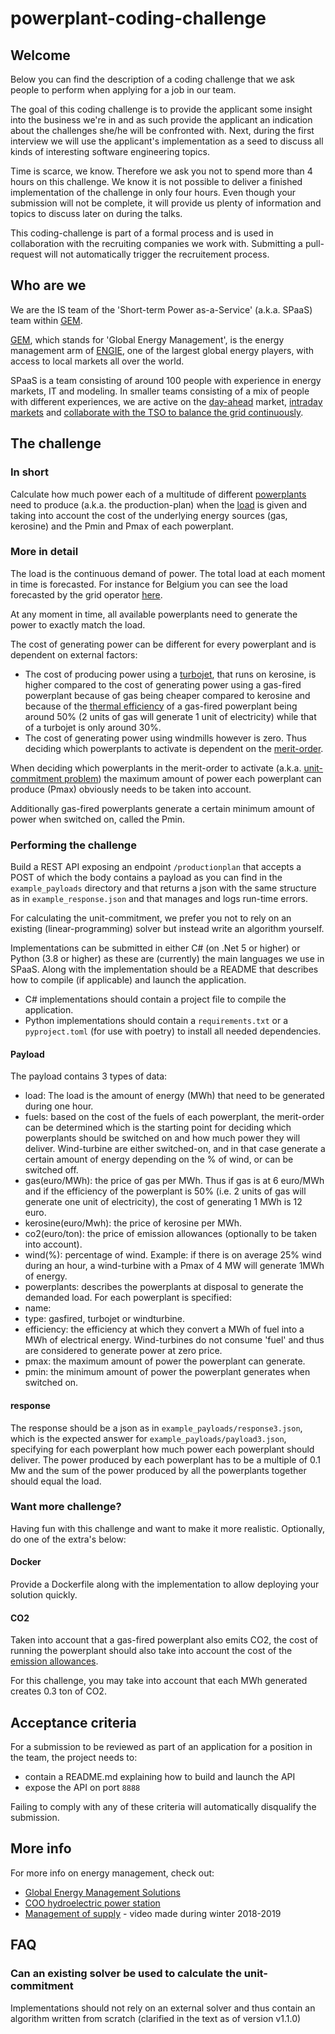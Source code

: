 # powerplant-coding-challenge

## Welcome

Below you can find the description of a coding challenge that we ask people to perform when applying for a job in our team.

The goal of this coding challenge is to provide the applicant some insight into the business we're in and as such provide the applicant an indication about the challenges she/he will be confronted with. Next, during the first interview we will use the applicant's implementation as a seed to discuss all kinds of interesting software engineering topics.  

Time is scarce, we know. Therefore we ask you not to spend more than 4 hours on this challenge. We know it is not possible to deliver a finished implementation of the challenge in only four hours. Even though your submission will not be complete, it will provide us plenty of information and topics to discuss later on during the talks.

This coding-challenge is part of a formal process and is used in collaboration with the recruiting companies we work with.  Submitting a pull-request will not automatically trigger the recruitement process.

## Who are we

We are the IS team of the 'Short-term Power as-a-Service' (a.k.a. SPaaS) team within [GEM](https://gems.engie.com/).

[GEM](https://gems.engie.com/), which stands for 'Global Energy Management', is the energy management arm of [ENGIE](https://www.engie.com/), one of the largest global energy players, with access to local markets all over the world.  

SPaaS is a team consisting of around 100 people with experience in energy markets, IT and modeling. In smaller teams consisting of a mix of people with different experiences, we are active on the [day-ahead](https://en.wikipedia.org/wiki/European_Power_Exchange#Day-ahead_markets) market, [intraday markets](https://en.wikipedia.org/wiki/European_Power_Exchange#Intraday_markets) and [collaborate with the TSO to balance the grid continuously](https://en.wikipedia.org/wiki/Transmission_system_operator#Electricity_market_operations).

## The challenge

### In short

Calculate how much power each of a multitude of different [powerplants](https://en.wikipedia.org/wiki/Power_station) need to produce (a.k.a. the production-plan) when the [load](https://en.wikipedia.org/wiki/Load_profile) is given and taking into account the cost of the underlying energy sources (gas,  kerosine) and the Pmin and Pmax of each powerplant.

### More in detail

The load is the continuous demand of power. The total load at each moment in time is forecasted. For instance for Belgium you can see the load forecasted by the grid operator [here](https://www.elia.be/en/grid-data/load-and-load-forecasts).

At any moment in time, all available powerplants need to generate the power to exactly match the load.  

The cost of generating power can be different for every powerplant and is dependent on external factors:

* The cost of producing power using a [turbojet](https://en.wikipedia.org/wiki/Gas_turbine#Industrial_gas_turbines_for_power_generation), that runs on kerosine, is higher compared to the cost of generating power using a gas-fired powerplant because of gas being cheaper compared to kerosine and because of the [thermal efficiency](https://en.wikipedia.org/wiki/Thermal_efficiency) of a gas-fired powerplant being around 50% (2 units of gas will generate 1 unit of electricity) while that of a turbojet is only around 30%.
* The cost of generating power using windmills however is zero. Thus deciding which powerplants to activate is dependent on the [merit-order](https://en.wikipedia.org/wiki/Merit_order).

When deciding which powerplants in the merit-order to activate (a.k.a. [unit-commitment problem](https://en.wikipedia.org/wiki/Unit_commitment_problem_in_electrical_power_production)) the maximum amount of power each powerplant can produce (Pmax) obviously needs to be taken into account.  

Additionally gas-fired powerplants generate a certain minimum amount of power when switched on, called the Pmin.

### Performing the challenge

Build a REST API exposing an endpoint `/productionplan` that accepts a POST of which the body contains a payload as you can find in the `example_payloads` directory and that returns a json with the same structure as in `example_response.json` and that manages and logs run-time errors.

For calculating the unit-commitment, we prefer you not to rely on an existing (linear-programming) solver but instead write an algorithm yourself.

Implementations can be submitted in either C# (on .Net 5 or higher) or Python (3.8 or higher) as these are (currently) the main languages we use in SPaaS. Along with the implementation should be a README that describes how to compile (if applicable) and launch the application.

* C# implementations should contain a project file to compile the application.
* Python implementations should contain a `requirements.txt` or a `pyproject.toml` (for use with poetry) to install all needed dependencies.

#### Payload

The payload contains 3 types of data:

* load: The load is the amount of energy (MWh) that need to be generated during one hour.
* fuels: based on the cost of the fuels of each powerplant, the merit-order can be determined which is the starting point for deciding which powerplants should be switched on and how much power they will deliver.  Wind-turbine are either switched-on, and in that case generate a certain amount of energy depending on the % of wind, or can be switched off.
* gas(euro/MWh): the price of gas per MWh. Thus if gas is at 6 euro/MWh and if the efficiency of the powerplant is 50% (i.e. 2 units of gas will generate one unit of electricity), the cost of generating 1 MWh is 12 euro.
* kerosine(euro/Mwh): the price of kerosine per MWh.
* co2(euro/ton): the price of emission allowances (optionally to be taken into account).
* wind(%): percentage of wind. Example: if there is on average 25% wind during an hour, a wind-turbine with a Pmax of 4 MW will generate 1MWh of energy.
* powerplants: describes the powerplants at disposal to generate the demanded load. For each powerplant is specified:
* name:
* type: gasfired, turbojet or windturbine.
* efficiency: the efficiency at which they convert a MWh of fuel into a MWh of electrical energy. Wind-turbines do not consume 'fuel' and thus are considered to generate power at zero price.
* pmax: the maximum amount of power the powerplant can generate.
* pmin: the minimum amount of power the powerplant generates when switched on.

#### response

The response should be a json as in `example_payloads/response3.json`, which is the expected answer for `example_payloads/payload3.json`, specifying for each powerplant how much power each powerplant should deliver. The power produced by each powerplant has to be a multiple of 0.1 Mw and the sum of the power produced by all the powerplants together should equal the load.

### Want more challenge?

Having fun with this challenge and want to make it more realistic. Optionally, do one of the extra's below:

#### Docker

Provide a Dockerfile along with the implementation to allow deploying your solution quickly.

#### CO2

Taken into account that a gas-fired powerplant also emits CO2, the cost of running the powerplant should also take into account the cost of the [emission allowances](https://en.wikipedia.org/wiki/Carbon_emission_trading).

For this challenge, you may take into account that each MWh generated creates 0.3 ton of CO2.

## Acceptance criteria

For a submission to be reviewed as part of an application for a position in the team, the project needs to:

* contain a README.md explaining how to build and launch the API
* expose the API on port `8888`

Failing to comply with any of these criteria will automatically disqualify the submission.

## More info

For more info on energy management, check out:

* [Global Energy Management Solutions](https://www.youtube.com/watch?v=SAop0RSGdHM)
* [COO hydroelectric power station](https://www.youtube.com/watch?v=edamsBppnlg)
* [Management of supply](https://www.youtube.com/watch?v=eh6IIQeeX3c) - video made during winter 2018-2019

## FAQ

### Can an existing solver be used to calculate the unit-commitment

Implementations should not rely on an external solver and thus contain an algorithm written from scratch (clarified in the text as of version v1.1.0)
